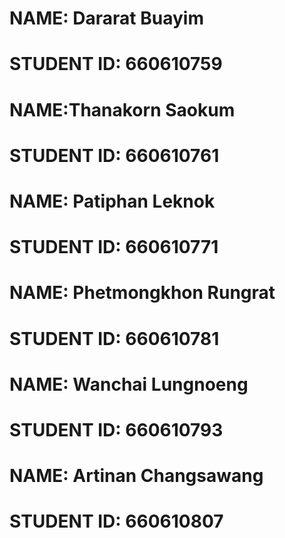 # NAME: Dararat Buayim
# STUDENT ID: 660610759
# NAME:Thanakorn Saokum
# STUDENT ID: 660610761
# NAME: Patiphan Leknok 
# STUDENT ID: 660610771
# NAME: Phetmongkhon Rungrat
# STUDENT ID: 660610781
# NAME: Wanchai Lungnoeng
# STUDENT ID: 660610793
# NAME: Artinan Changsawang
# STUDENT ID: 660610807
